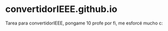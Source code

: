 # convertidorIEEE.github.io
Tarea para convertidorIEEE, pongame 10 profe por fi, me esforcé mucho c:
